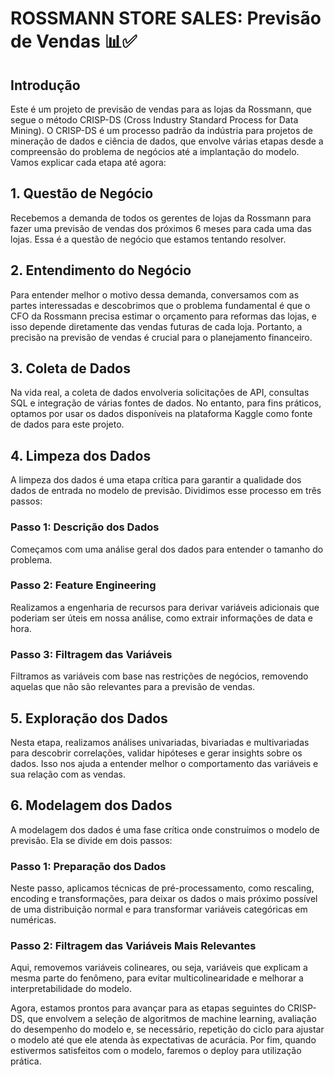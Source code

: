 # ROSSMANN STORE SALES: Previsão de Vendas 📊✅

## Introdução

Este é um projeto de previsão de vendas para as lojas da Rossmann, que segue o método CRISP-DS (Cross Industry Standard Process for Data Mining). O CRISP-DS é um processo padrão da indústria para projetos de mineração de dados e ciência de dados, que envolve várias etapas desde a compreensão do problema de negócios até a implantação do modelo. Vamos explicar cada etapa até agora:

## 1. Questão de Negócio
Recebemos a demanda de todos os gerentes de lojas da Rossmann para fazer uma previsão de vendas dos próximos 6 meses para cada uma das lojas. Essa é a questão de negócio que estamos tentando resolver.

## 2. Entendimento do Negócio
Para entender melhor o motivo dessa demanda, conversamos com as partes interessadas e descobrimos que o problema fundamental é que o CFO da Rossmann precisa estimar o orçamento para reformas das lojas, e isso depende diretamente das vendas futuras de cada loja. Portanto, a precisão na previsão de vendas é crucial para o planejamento financeiro.

## 3. Coleta de Dados
Na vida real, a coleta de dados envolveria solicitações de API, consultas SQL e integração de várias fontes de dados. No entanto, para fins práticos, optamos por usar os dados disponíveis na plataforma Kaggle como fonte de dados para este projeto.

## 4. Limpeza dos Dados
A limpeza dos dados é uma etapa crítica para garantir a qualidade dos dados de entrada no modelo de previsão. Dividimos esse processo em três passos:
### Passo 1: Descrição dos Dados
Começamos com uma análise geral dos dados para entender o tamanho do problema.
### Passo 2: Feature Engineering
Realizamos a engenharia de recursos para derivar variáveis adicionais que poderiam ser úteis em nossa análise, como extrair informações de data e hora.
### Passo 3: Filtragem das Variáveis
Filtramos as variáveis com base nas restrições de negócios, removendo aquelas que não são relevantes para a previsão de vendas.

## 5. Exploração dos Dados
Nesta etapa, realizamos análises univariadas, bivariadas e multivariadas para descobrir correlações, validar hipóteses e gerar insights sobre os dados. Isso nos ajuda a entender melhor o comportamento das variáveis e sua relação com as vendas.

## 6. Modelagem dos Dados
A modelagem dos dados é uma fase crítica onde construímos o modelo de previsão. Ela se divide em dois passos:
### Passo 1: Preparação dos Dados
Neste passo, aplicamos técnicas de pré-processamento, como rescaling, encoding e transformações, para deixar os dados o mais próximo possível de uma distribuição normal e para transformar variáveis categóricas em numéricas.
### Passo 2: Filtragem das Variáveis Mais Relevantes
Aqui, removemos variáveis colineares, ou seja, variáveis que explicam a mesma parte do fenômeno, para evitar multicolinearidade e melhorar a interpretabilidade do modelo.

Agora, estamos prontos para avançar para as etapas seguintes do CRISP-DS, que envolvem a seleção de algoritmos de machine learning, avaliação do desempenho do modelo e, se necessário, repetição do ciclo para ajustar o modelo até que ele atenda às expectativas de acurácia. Por fim, quando estivermos satisfeitos com o modelo, faremos o deploy para utilização prática.